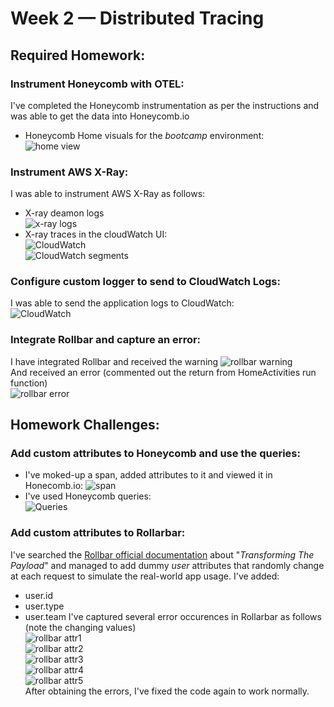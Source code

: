 # Week 2 — Distributed Tracing

## Required Homework:
### Instrument Honeycomb with OTEL:
I've completed the Honeycomb instrumentation as per the instructions and was able to get the data into Honeycomb.io  
* Honeycomb Home visuals for the *bootcamp* environment:  
![home view](assests/week02/req-hw-honeycom01.png)  


### Instrument AWS X-Ray:
I was able to instrument AWS X-Ray as follows:  
* X-ray deamon logs  
![x-ray logs](assests/week02/req-hw-xray-05.png)  
* X-ray traces in the cloudWatch UI:  
![CloudWatch](assests/week02/req-hw-xray-06.png)  
![CloudWatch segments](assests/week02/req-hw-xray-07.png)  

### Configure custom logger to send to CloudWatch Logs:
I was able to send the application logs to CloudWatch:  
![CloudWatch](assests/week02/req-hw-cloudwatch-01.png)  

### Integrate Rollbar and capture an error:
I have integrated Rollbar and received the warning
![rollbar warning](assests/week02/req-hw-rollbar-01.png)  
And received an error (commented out the return from HomeActivities run function)  
![rollbar error](assests/week02/req-hw-rollbar-02.png) 

## Homework Challenges:
### Add custom attributes to Honeycomb and use the queries:
* I've moked-up a span, added attributes to it and viewed it in Honecomb.io: 
![span](assests/week02/req-hw-honeycom02.png)  
* I've used Honeycomb queries:  
![Queries](assests/week02/req-hw-honeycom03.png)  

### Add custom attributes to Rollarbar:
I've searched the [Rollbar official documentation](https://docs.rollbar.com/docs/python#transforming-the-payload) about "*Transforming The Payload*" and managed to add dummy *user* attributes that randomly change at each request to simulate the real-world app usage. I've added:  
* user.id
* user.type
* user.team
I've captured several error occurences in Rollarbar as follows (note the changing values)  
![rollbar attr1](assests/week02/hw-ch-rollbar-01.png)  
![rollbar attr2](assests/week02/hw-ch-rollbar-02.png)  
![rollbar attr3](assests/week02/hw-ch-rollbar-03.png)  
![rollbar attr4](assests/week02/hw-ch-rollbar-04.png)  
![rollbar attr5](assests/week02/hw-ch-rollbar-05.png)  
After obtaining the errors, I've fixed the code again to work normally.

